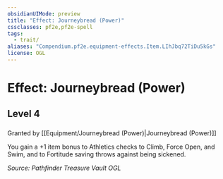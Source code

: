 ```yaml
---
obsidianUIMode: preview
title: "Effect: Journeybread (Power)"
cssclasses: pf2e,pf2e-spell
tags:
  - trait/
aliases: "Compendium.pf2e.equipment-effects.Item.LIhJbq72TiDu5kGs"
license: OGL
---
```

# Effect: Journeybread (Power)
## Level 4
### 






Granted by [[Equipment/Journeybread (Power)|Journeybread (Power)]]

You gain a +1 item bonus to Athletics checks to Climb, Force Open, and Swim, and to Fortitude saving throws against being sickened.

*Source: Pathfinder Treasure Vault*
*OGL*